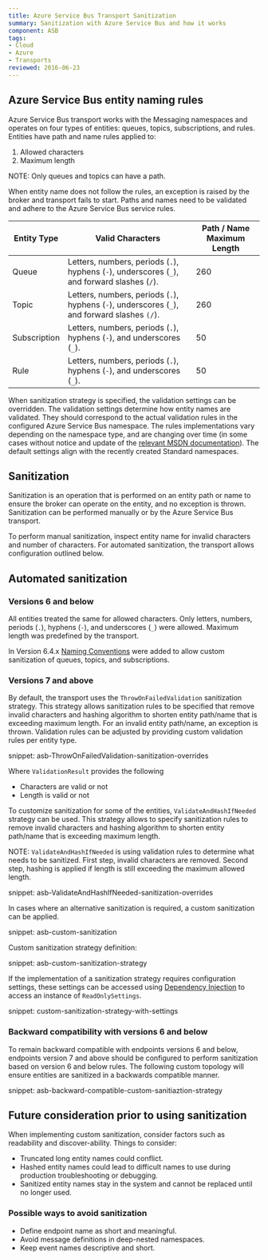 ```yaml
---
title: Azure Service Bus Transport Sanitization
summary: Sanitization with Azure Service Bus and how it works
component: ASB
tags:
- Cloud
- Azure
- Transports
reviewed: 2016-06-23
---
```



## Azure Service Bus entity naming rules

Azure Service Bus transport works with the Messaging namespaces and operates on four types of entities: queues, topics, subscriptions, and rules. Entities have path and name rules applied to:

 1. Allowed characters
 1. Maximum length

NOTE: Only queues and topics can have a path.

When entity name does not follow the rules, an exception is raised by the broker and transport fails to start. Paths and names need to be validated and adhere to the Azure Service Bus service rules.

| Entity Type  | Valid Characters | Path / Name Maximum Length |
|--------------|------------------|----------------------------|
| Queue        | Letters, numbers, periods (`.`), hyphens (`-`), underscores (`_`), and forward slashes (`/`). | 260 |
| Topic        | Letters, numbers, periods (`.`), hyphens (`-`), underscores (`_`), and forward slashes `(/`). | 260 |
| Subscription | Letters, numbers, periods (`.`), hyphens (`-`), and underscores (`_`). | 50  |
| Rule         | Letters, numbers, periods (`.`), hyphens (`-`), and underscores (`_`). | 50  |


When sanitization strategy is specified, the validation settings can be overridden. The validation settings determine how entity names are validated. They should correspond to the actual validation rules in the configured Azure Service Bus namespace. The rules implementations vary depending on the namespace type, and are changing over time (in some cases without notice and update of the [relevant MSDN documentation](https://azure.microsoft.com/en-us/documentation/articles/service-bus-quotas/)). The default settings align with the recently created Standard namespaces.


## Sanitization

Sanitization is an operation that is performed on an entity path or name to ensure the broker can operate on the entity, and no exception is thrown. Sanitization can be performed manually or by the Azure Service Bus transport.

To perform manual sanitization, inspect entity name for invalid characters and number of characters. For automated sanitization, the transport allows configuration outlined below.


## Automated sanitization


### Versions 6 and below

All entities treated the same for allowed characters. Only letters, numbers, periods (`.`), hyphens (`-`), and underscores (`_`) were allowed. Maximum length was predefined by the transport.

In Version 6.4.x [Naming Conventions](/nservicebus/azure-service-bus/naming-conventions.md) were added to allow custom sanitization of queues, topics, and subscriptions.


### Versions 7 and above

By default, the transport uses the `ThrowOnFailedValidation` sanitization strategy. This strategy allows sanitization rules to be specified that remove invalid characters and hashing algorithm to shorten entity path/name that is exceeding maximum length. For an invalid entity path/name, an exception is thrown. Validation rules can be adjusted by providing custom validation rules per entity type.

snippet: asb-ThrowOnFailedValidation-sanitization-overrides

Where `ValidationResult` provides the following

 * Characters are valid or not
 * Length is valid or not

To customize sanitization for some of the entities, `ValidateAndHashIfNeeded` strategy can be used. This strategy allows to specify sanitization rules to remove invalid characters and hashing algorithm to shorten entity path/name that is exceeding maximum length.

NOTE: `ValidateAndHashIfNeeded` is using validation rules to determine what needs to be sanitized. First step, invalid characters are removed. Second step, hashing is applied if length is still exceeding the maximum allowed length.

snippet: asb-ValidateAndHashIfNeeded-sanitization-overrides

In cases where an alternative sanitization is required, a custom sanitization can be applied.

snippet: asb-custom-sanitization

Custom sanitization strategy definition:

snippet: asb-custom-sanitization-strategy

If the implementation of a sanitization strategy requires configuration settings, these settings can be accessed using [Dependency Injection](/nservicebus/containers/) to access an instance of `ReadOnlySettings`.

snippet: custom-sanitization-strategy-with-settings


### Backward compatibility with versions 6 and below

To remain backward compatible with endpoints versions 6 and below, endpoints version 7 and above should be configured to perform sanitization based on version 6 and below rules. The following custom topology will ensure entities are sanitized in a backwards compatible manner.

snippet: asb-backward-compatible-custom-sanitiaztion-strategy


## Future consideration prior to using sanitization

When implementing custom sanitization, consider factors such as readability and discover-ability. Things to consider:

 * Truncated long entity names could conflict. 
 * Hashed entity names could lead to difficult names to use during production troubleshooting or debugging.
 * Sanitized entity names stay in the system and cannot be replaced until no longer used.


### Possible ways to avoid sanitization

 * Define endpoint name as short and meaningful.
 * Avoid message definitions in deep-nested namespaces.
 * Keep event names descriptive and short.
